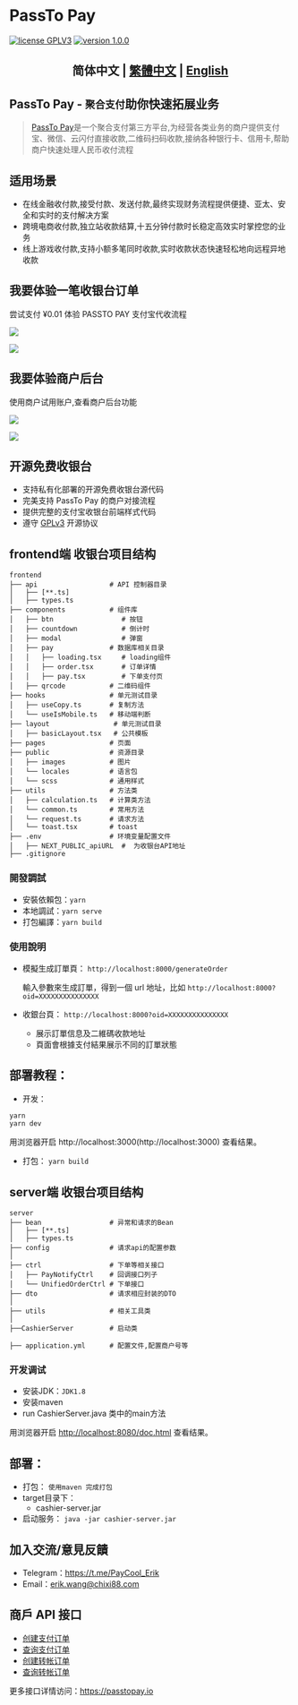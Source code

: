 # PassTo Pay

<p>
<a href="https://www.gnu.org/licenses/gpl-3.0.html"><img src="https://img.shields.io/badge/license-GPLV3-blue" alt="license GPLV3"></a>
<a href="https://github.com/assimon/dujiaoka/releases/tag/1.0.0"><img src="https://img.shields.io/badge/version-1.0.0-red" alt="version 1.0.0"></a>
</p>
<h2 align="center"> 简体中文 | <a href="README.md">繁體中文</a>  | <a href="README_EN.md">English</a></h2>

## PassTo Pay - `聚合支付`助你快速拓展业务

> [PassTo Pay](https://passtopay.io)是一个聚合支付第三方平台,为经营各类业务的商户提供支付宝、微信、云闪付直接收款,二维码扫码收款,接纳各种银行卡、信用卡,帮助商户快速处理人民币收付流程

## 适用场景

- 在线金融收付款,接受付款、发送付款,最终实现财务流程提供便捷、亚太、安全和实时的支付解决方案
- 跨境电商收付款,独立站收款结算,十五分钟付款时长稳定高效实时掌控您的业务
- 线上游戏收付款,支持小额多笔同时收款,实时收款状态快速轻松地向远程异地收款

## 我要体验一笔收银台订单

尝试支付 ¥0.01 体验 PASSTO PAY 支付宝代收流程

![][link_cashier_btn]

![][link_cashier]

## 我要体验商户后台

使用商户试用账户,查看商户后台功能

[![][link_backend_btn]](https://mch.ylbhd.com/login?type=demo)

![][link_backend]

## 开源免费收银台

- 支持私有化部署的开源免费收银台源代码
- 完美支持 PassTo Pay 的商户对接流程
- 提供完整的支付宝收银台前端样式代码
- 遵守 [GPLv3](https://www.gnu.org/licenses/gpl-3.0.html) 开源协议

## frontend端 收银台项目结构

```
frontend
├── api                  # API 控制器目录
│   ├── [**.ts]
│   ├── types.ts
├── components           # 组件库
│   ├── btn                 # 按钮
│   ├── countdown           # 倒计时
│   ├── modal               # 弹窗
│   ├── pay              # 数据库相关目录
│   │   ├── loading.tsx     # loading组件
│   │   ├── order.tsx       # 订单详情
│   │   ├── pay.tsx         # 下单支付页
│   ├── qrcode           # 二维码组件
├── hooks                # 单元测试目录
│   ├── useCopy.ts       # 复制方法
│   └── useIsMobile.ts   # 移动端判断
├── layout                # 单元测试目录
│   ├── basicLayout.tsx   # 公共模板
├── pages                # 页面
├── public               # 资源目录
│   ├── images           # 图片
│   └── locales          # 语言包
│   └── scss             # 通用样式
├── utils                # 方法类
│   ├── calculation.ts   # 计算类方法
│   └── common.ts        # 常用方法
│   └── request.ts       # 请求方法
│   └── toast.tsx        # toast
├── .env                 # 环境变量配置文件
│   ├── NEXT_PUBLIC_apiURL  #  为收银台API地址
├── .gitignore

```

### 開發調試

- 安裝依賴包：`yarn`
- 本地調試：`yarn serve`
- 打包編譯：`yarn build`

### 使用說明

- 模擬生成訂單頁： `http://localhost:8000/generateOrder`

  輸入參數來生成訂單，得到一個 url 地址，比如 `http://localhost:8000?oid=XXXXXXXXXXXXXXX`

- 收銀台頁： `http://localhost:8000?oid=XXXXXXXXXXXXXXX`

  - 展示訂單信息及二維碼收款地址
  - 頁面會根據支付結果展示不同的訂單狀態

## 部署教程：

- 开发：

```bash
yarn
yarn dev
```

用浏览器开启 http://localhost:3000(http://localhost:3000) 查看结果。
- 打包：
  `yarn build`



## server端 收银台项目结构

```
server
├── bean                 # 异常和请求的Bean
│   ├── [**.ts]
│   ├── types.ts
├── config               # 请求api的配置参数
│   
├── ctrl                 # 下单等相关接口
│   ├── PayNotifyCtrl    # 回调接口列子
│   └── UnifiedOrderCtrl # 下单接口
├── dto                  # 请求相应封装的DTO
│   
├── utils                # 相关工具类
│  
├──CashierServer         # 启动类

├── application.yml      # 配置文件,配置商户号等

```


### 开发调试

- 安装JDK：`JDK1.8`
- 安装maven
- run CashierServer.java 类中的main方法

用浏览器开启 [http://localhost:8080/doc.html](http://localhost:8080/doc.html) 查看结果。



## 部署：

- 打包：
  `使用maven 完成打包`
- target目录下：
  - cashier-server.jar
- 启动服务：
  `java -jar cashier-server.jar`


## 加入交流/意見反饋

- Telegram：https://t.me/PayCool_Erik
- Email：erik.wang@chixi88.com

## 商戶 API 接口

- [创建支付订单](https://passtopay.io/api-f70d29f5231b483da80c5c21d98cb594)
- [查询支付订单](https://passtopay.io/api-f70d29f5231b483da80c5c21d98cb594)
- [创建转帐订单](https://passtopay.io/api-f70d29f5231b483da80c5c21d98cb594)
- [查询转帐订单](https://passtopay.io/api-f70d29f5231b483da80c5c21d98cb594)

更多接口详情访问：https://passtopay.io




[link_cashier]: frontend/public/screenshot/img01.png
[link_cashier_btn]: frontend/public/screenshot/btn-cashier.jpg
[link_backend]: frontend/public/screenshot/img03.png
[link_backend_btn]: frontend/public/screenshot/btn-backend.jpg
[link_end]: frontend/public/screenshot/img02.png
